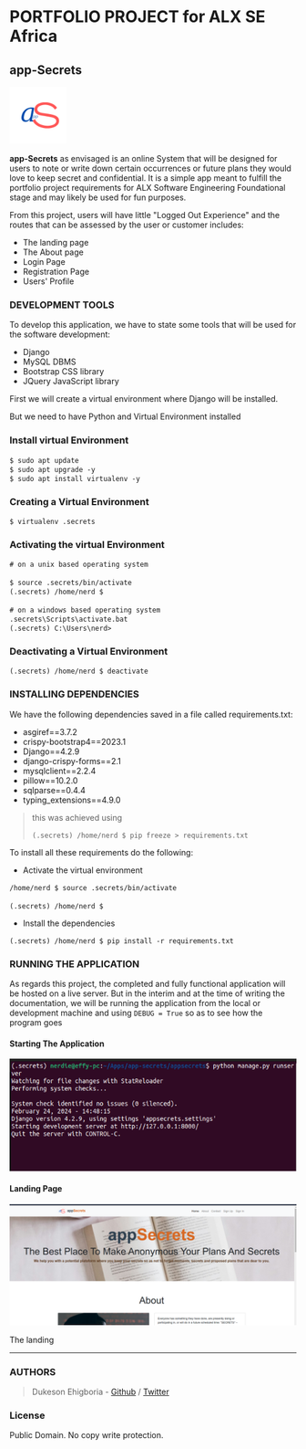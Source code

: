 # PORTFOLIO PROJECT for ALX SE Africa

## app-Secrets

<img src="https://github.com/Sampul-CodeMine/app-secrets/blob/main/screenshots/app_logo.png" alt="app-Secret Logo" style="width: 100px;">

<strong>app-Secrets</strong> as envisaged is an online System that will be designed for users to note or write down certain occurrences or future plans they would love to keep secret and confidential. It is a simple app meant to fulfill the portfolio project requirements for ALX Software Engineering Foundational stage and may likely be used for fun purposes.

From this project, users will have little "Logged Out Experience" and the routes that can be assessed by the user or customer includes:

- The landing page
- The About page
- Login Page
- Registration Page
- Users' Profile

### DEVELOPMENT TOOLS

To develop this application, we have to state some tools that will be used for the software development:

- Django
- MySQL DBMS
- Bootstrap CSS library
- JQuery JavaScript library

First we will create a virtual environment where Django will be installed.

But we need to have Python and Virtual Environment installed

### Install virtual Environment

```shell
$ sudo apt update
$ sudo apt upgrade -y
$ sudo apt install virtualenv -y
```

### Creating a Virtual Environment

```shell
$ virtualenv .secrets
```

### Activating the virtual Environment

```shell
# on a unix based operating system

$ source .secrets/bin/activate
(.secrets) /home/nerd $

# on a windows based operating system
.secrets\Scripts\activate.bat
(.secrets) C:\Users\nerd>
```

### Deactivating a Virtual Environment

```shell
(.secrets) /home/nerd $ deactivate
```

### INSTALLING DEPENDENCIES

We have the following dependencies saved in a file called requirements.txt:

- asgiref==3.7.2
- crispy-bootstrap4==2023.1
- Django==4.2.9
- django-crispy-forms==2.1
- mysqlclient==2.2.4
- pillow==10.2.0
- sqlparse==0.4.4
- typing_extensions==4.9.0

> this was achieved using
>
> ```shell
> (.secrets) /home/nerd $ pip freeze > requirements.txt
> ```

To install all these requirements do the following:

- Activate the virtual environment

```shell
/home/nerd $ source .secrets/bin/activate

(.secrets) /home/nerd $
```

- Install the dependencies

```shell
(.secrets) /home/nerd $ pip install -r requirements.txt
```

### RUNNING THE APPLICATION
As regards this project, the completed and fully functional application will be hosted on a live server. But in the interim and at the time of writing the documentation, we will be running the application from the local or development machine and using `DEBUG = True` so as to see how the program goes

#### Starting The Application

<img src="https://github.com/Sampul-CodeMine/app-secrets/blob/main/screenshots/run_app.png" alt="Run Application Image">

#### Landing Page

<img src="https://github.com/Sampul-CodeMine/app-secrets/blob/main/screenshots/landing_page.png" alt="Run Application Image">

The landing  

---

### AUTHORS

> Dukeson Ehigboria - [Github](https://github.com/Sampul-CodeMine) / [Twitter](https://twitter.com/Sampul_CodeMine)
>

### License

Public Domain. No copy write protection.

